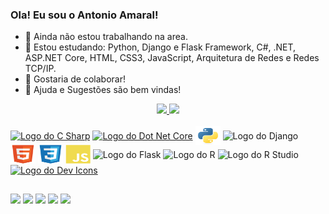 ### Ola! Eu sou o Antonio Amaral!

- 🔭 Ainda não estou trabalhando na area.
- 🌱 Estou estudando: Python, Django e Flask Framework, C#, .NET, ASP.NET Core, HTML, CSS3, JavaScript, Arquitetura de Redes e Redes TCP/IP.
- 👯 Gostaria de colaborar!
- 🤔 Ajuda e Sugestões são bem vindas!

<div align="center">
  <a href="https://github.com/antonio-af">
  <img height="200em"  src="https://github-readme-stats.vercel.app/api?username=antonio-af&show_icons=true&theme=highcontrast&card_width=100px&include_all_commits=false&count_private=true"/>
  <img height="200em" src="https://github-readme-stats.vercel.app/api/top-langs/?username=antonio-af&layout=compact&card_width=100px&hide_progress=false&langs_count=10&theme=highcontrast"/>
</div>
  
<div style="display: inline_block"><br>
  <a href="https://learn.microsoft.com/pt-br/dotnet/csharp/tour-of-csharp/"><img align="center" alt="Logo do C Sharp" height="30" width="40" src="https://cdn.jsdelivr.net/gh/devicons/devicon/icons/csharp/csharp-original.svg"></a>
  <a href="https://dotnet.microsoft.com/en-us/download"><img align="center" alt="Logo do Dot Net Core" height="30" width="40" src="https://cdn.jsdelivr.net/gh/devicons/devicon/icons/dotnetcore/dotnetcore-original.svg"></a>
  <img align="center" alt="Logo do Python" height="30" width="40" src="https://raw.githubusercontent.com/devicons/devicon/master/icons/python/python-original.svg">
  <img align="center" alt="Logo do Django" height="30" width="40" src="https://cdn.jsdelivr.net/gh/devicons/devicon/icons/django/django-plain.svg">
  <img align="center" alt="Logo do HTML 5" height="30" width="40" src="https://raw.githubusercontent.com/devicons/devicon/master/icons/html5/html5-original.svg">
  <img align="center" alt="Logo do CSS 3" height="30" width="40" src="https://raw.githubusercontent.com/devicons/devicon/master/icons/css3/css3-original.svg">
  <img align="center" alt="Logo do JavaScript" height="30" width="40" src="https://raw.githubusercontent.com/devicons/devicon/master/icons/javascript/javascript-plain.svg">
  <img align="center" alt="Logo do Flask" height="70" width="80" src="https://cdn.jsdelivr.net/gh/devicons/devicon/icons/flask/flask-original-wordmark.svg">
  <img align="center" alt="Logo do R" height="30" width="40" src="https://cdn.jsdelivr.net/gh/devicons/devicon/icons/r/r-original.svg">
  <img align="center" alt="Logo do R Studio" height="30" width="40" src="https://cdn.jsdelivr.net/gh/devicons/devicon/icons/rstudio/rstudio-original.svg">  
  <a href="https://devicon.dev/"><img align="center" alt="Logo do Dev Icons" height="30" width="40" src="https://cdn.jsdelivr.net/gh/devicons/devicon/icons/devicon/devicon-original.svg"></a>


  
</div>
  
##

<div>  
  <a href="https://www.instagram.com/antonio_a_farias/" target="_blank"><img src="https://img.shields.io/badge/-Instagram-%23E4405F?style=for-the-badge&logo=instagram&logoColor=white" target="_blank"></a>
 	<a href="https://www.twitch.tv/antonioaf1411" target="_blank"><img src="https://img.shields.io/badge/Twitch-9146FF?style=for-the-badge&logo=twitch&logoColor=white" target="_blank"></a>
 <a href="https://discord.gg/Antonio_Amaral#1803" target="_blank"><img src="https://img.shields.io/badge/Discord-7289DA?style=for-the-badge&logo=discord&logoColor=white" target="_blank"></a> 
  <a href = "mailto:antonio.farias.002@gmail.com"><img src="https://img.shields.io/badge/-Gmail-%23333?style=for-the-badge&logo=gmail&logoColor=white" target="_blank"></a>
  <a href="https://www.linkedin.com/in/antonio-amaral-farias-9b6079158/" target="_blank"><img src="https://img.shields.io/badge/-LinkedIn-%230077B5?style=for-the-badge&logo=linkedin&logoColor=white" target="_blank"></a> 
 
</div>
  
